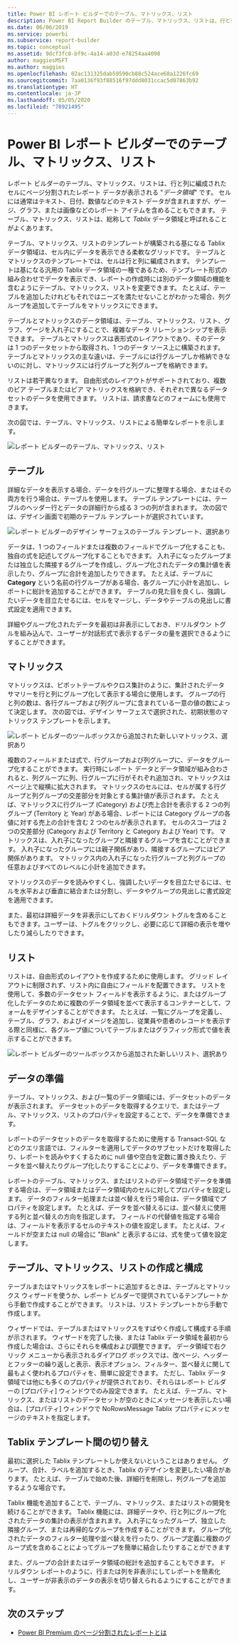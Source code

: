 ```yaml
---
title: Power BI レポート ビルダーでのテーブル、マトリックス、リスト
description: Power BI Report Builder のテーブル、マトリックス、リストは、行と列に編成されたセルにページ分割されたレポート データが表示されるデータ領域です。
ms.date: 06/06/2019
ms.service: powerbi
ms.subservice: report-builder
ms.topic: conceptual
ms.assetid: 9dcf3fc8-bf9c-4a14-a03d-e78254aa4098
author: maggiesMSFT
ms.author: maggies
ms.openlocfilehash: 02ac131325dab59590cb88c524ace68a1226fc69
ms.sourcegitcommit: 7aa0136f93f88516f97ddd8031ccac5d07863b92
ms.translationtype: HT
ms.contentlocale: ja-JP
ms.lasthandoff: 05/05/2020
ms.locfileid: "78921495"
---
```

# <a name="tables-matrixes-and-lists-in-power-bi-report-builder"></a>Power BI レポート ビルダーでのテーブル、マトリックス、リスト
 レポート ビルダーのテーブル、マトリックス、リストは、行と列に編成されたセルにページ分割されたレポート データが表示される "*データ領域*" です。 セルには通常はテキスト、日付、数値などのテキスト データが含まれますが、ゲージ、グラフ、または画像などのレポート アイテムを含めることもできます。 テーブル、マトリックス、リストは、総称して *Tablix* データ領域と呼ばれることがよくあります。  
  
 テーブル、マトリックス、リストのテンプレートが構築される基になる Tablix データ領域は、セル内にデータを表示できる柔軟なグリッドです。 テーブルとマトリックスのテンプレートでは、セルは行と列に編成されます。 テンプレートは基になる汎用の Tablix データ領域の一種であるため、テンプレート形式の組み合わせでデータを表示でき、レポートの作成時には別のデータ領域の機能を含むようにテーブル、マトリックス、リストを変更できます。 たとえば、テーブルを追加したけれどもそれではニーズを満たせないことがわかった場合、列グループを追加してテーブルをマトリックスにできます。  
  
 テーブルとマトリックスのデータ領域は、テーブル、マトリックス、リスト、グラフ、ゲージを入れ子にすることで、複雑なデータ リレーションシップを表示できます。 テーブルとマトリックスは表形式のレイアウトであり、そのデータは 1 つのデータセットから取得され、1 つのデータ ソース上に構築されます。 テーブルとマトリックスの主な違いは、テーブルには行グループしか格納できないのに対し、マトリックスには行グループと列グループを格納できます。  
  
 リストは若干異なります。 自由形式のレイアウトがサポートされており、複数のピア テーブルまたはピア マトリックスを格納でき、それぞれで異なるデータセットのデータを使用できます。 リストは、請求書などのフォームにも使用できます。  
  
 次の図では、テーブル、マトリックス、リストによる簡単なレポートを示します。  

![レポート ビルダーのテーブル、マトリックス、リスト](media/report-builder-tables-matrices-lists/report-builder-table-matrix-list.png)
  
##  <a name="tables"></a><a name="Table"></a> テーブル  
 詳細なデータを表示する場合、データを行グループに整理する場合、またはその両方を行う場合は、テーブルを使用します。 テーブル テンプレートには、テーブルのヘッダー行とデータの詳細行から成る 3 つの列が含まれます。 次の図では、デザイン画面で初期のテーブル テンプレートが選択されています。  

![レポート ビルダーのデザイン サーフェスのテーブル テンプレート、選択あり](media/report-builder-tables-matrices-lists/report-builder-new-table.png)
  
 データは、1 つのフィールドまたは複数のフィールドでグループ化することも、独自の式を記述してグループ化することもできます。 入れ子になったグループまたは独立した隣接するグループを作成し、グループ化されたデータの集計値を表示したり、グループに合計を追加したりできます。 たとえば、テーブルに **Category** という名前の行グループがある場合、各グループに小計を追加し、レポートに総計を追加することができます。 テーブルの見た目を良くし、強調したいデータを目立たせるには、セルをマージし、データやテーブルの見出しに書式設定を適用できます。  
  
 詳細やグループ化されたデータを最初は非表示にしておき、ドリルダウン トグルを組み込んで、ユーザーが対話形式で表示するデータの量を選択できるようにすることができます。  
  
##  <a name="matrixes"></a><a name="Matrix"></a> マトリックス  
 マトリックスは、ピボットテーブルやクロス集計のように、集計されたデータ サマリーを行と列にグループ化して表示する場合に使用します。 グループの行と列の数は、各行グループおよび列グループに含まれている一意の値の数によって決定します。 次の図では、デザイン サーフェスで選択された、初期状態のマトリックス テンプレートを示します。  

![レポート ビルダーのツールボックスから追加された新しいマトリックス、選択あり](media/report-builder-tables-matrices-lists/report-builder-new-matrix.png)
 
 複数のフィールドまたは式で、行グループおよび列グループに、データをグループ化することができます。 実行時にレポート データとデータ領域が組み合わされると、列グループに列、行グループに行がそれぞれ追加され、マトリックスはページ上で縦横に拡大されます。 マトリックスのセルには、セルが属する行グループと列グループの交差部分を対象とする集計値が表示されます。 たとえば、マトリックスに行グループ (Category) および売上合計を表示する 2 つの列グループ (Territory と Year) がある場合、レポートには Category グループの各値に対する売上の合計を含む 2 つのセルが表示されます。 セルのスコープは 2 つの交差部分 (Category および Territory と Category および Year) です。 マトリックスは、入れ子になったグループと隣接するグループを含むことができます。 入れ子になったグループには親子関係があり、隣接するグループにはピア関係があります。 マトリックス内の入れ子になった行グループと列グループの任意およびすべてのレベルに小計を追加できます。  
  
 マトリックスのデータを読みやすくし、強調したいデータを目立たせるには、セルを水平および垂直に結合または分割し、データやグループの見出しに書式設定を適用できます。  
  
 また、最初は詳細データを非表示にしておくドリルダウン トグルを含めることもできます。ユーザーは、トグルをクリックし、必要に応じて詳細の表示を増やしたり減らしたりできます。  
  
##  <a name="lists"></a><a name="List"></a> リスト  
 リストは、自由形式のレイアウトを作成するために使用します。 グリッド レイアウトに制限されず、リスト内に自由にフィールドを配置できます。 リストを使用して、多数のデータセット フィールドを表示するように、またはグループ化したデータのために複数のデータ領域を並べて表示するコンテナーとして、フォームをデザインすることができます。 たとえば、一覧にグループを定義し、テーブル、グラフ、およびイメージを追加し、従業員や患者のレコードを表示する際と同様に、各グループ値についてテーブルまたはグラフィック形式で値を表示することができます。  

![レポート ビルダーのツールボックスから追加された新しいリスト、選択あり](media/report-builder-tables-matrices-lists/report-builder-new-list.png)
  
##  <a name="preparing-data"></a><a name="PreparingData"></a> データの準備  
 テーブル、マトリックス、および一覧のデータ領域には、データセットのデータが表示されます。 データセットのデータを取得するクエリで、またはテーブル、マトリックス、リストのプロパティを設定することで、データを準備できます。  
  
 レポートのデータセットのデータを取得するために使用する Transact-SQL などのクエリ言語では、フィルターを適用してデータのサブセットだけを取得したり、レポートを読みやすくするために null 値や空白を定数に置き換えたり、データを並べ替えたりグループ化したりすることにより、データを準備できます。  
  
 レポートのテーブル、マトリックス、またはリストのデータ領域でデータを準備する場合は、データ領域またはデータ領域内のセルに対してプロパティを設定します。 データのフィルター処理または並べ替えを行う場合は、データ領域でプロパティを設定します。 たとえば、データを並べ替えるには、並べ替えに使用する列と並べ替えの方向を指定します。 フィールドの代替値を指定する場合は、フィールドを表示するセルのテキストの値を設定します。 たとえば、フィールドが空または null の場合に "Blank" と表示するには、式を使って値を設定します。  
  
##  <a name="building-and-configuring-a-table-matrix-or-list"></a><a name="BuildingConfiguringTableMatrixList"></a> テーブル、マトリックス、リストの作成と構成  
 テーブルまたはマトリックスをレポートに追加するときは、テーブルとマトリックス ウィザードを使うか、レポート ビルダーで提供されているテンプレートから手動で作成することができます。 リストは、リスト テンプレートから手動で作成します。  
  
 ウィザードでは、テーブルまたはマトリックスをすばやく作成して構成する手順が示されます。 ウィザードを完了した後、または Tablix データ領域を最初から作成した場合は、さらにそれらを構成および調整できます。 データ領域で右クリック メニューから表示されるダイアログ ボックスでは、改ページ、ヘッダーとフッターの繰り返しと表示、表示オプション、フィルター、並べ替えに関して最もよく使われるプロパティを、簡単に設定できます。 ただし、Tablix データ領域では他にも多くのプロパティが提供されており、それらはレポート ビルダーの [プロパティ] ウィンドウでのみ設定できます。 たとえば、テーブル、マトリックス、またはリストのデータセットが空のときにメッセージを表示したい場合は、[プロパティ] ウィンドウで NoRowsMessage Tablix プロパティにメッセージのテキストを指定します。  
  
##  <a name="changing-between-tablix-templates"></a><a name="ChangingBetweenTablixTemplates"></a> Tablix テンプレート間の切り替え  
 最初に選択した Tablix テンプレートしか使えないということはありません。 グループ、合計、ラベルを追加するとき、Tablix のデザインを変更したい場合があります。 たとえば、テーブルで始めた後、詳細行を削除し、列グループを追加するような場合です。  
  
 Tablix 機能を追加することで、テーブル、マトリックス、またはリストの開発を続けることができます。 Tablix 機能には、詳細データや、行と列にグループ化されたデータの集計の表示が含まれます。 入れ子になったグループ、独立した隣接グループ、または再帰的なグループを作成することができます。 グループ化されたデータのフィルター処理や並べ替えを行ったり、グループ定義に複数のグループ式を含めることによってグループを簡単に結合したりすることができます  
  
 また、グループの合計またはデータ領域の総計を追加することもできます。 ドリルダウン レポートのように、行または列を非表示にしてレポートを簡素化し、ユーザーが非表示のデータの表示を切り替えられるようにすることができます。 

## <a name="next-steps"></a>次のステップ

- [Power BI Premium のページ分割されたレポートとは](paginated-reports-report-builder-power-bi.md)
